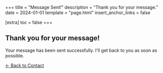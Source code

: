 +++
title = "Message Sent!"
description = "Thank you for your message."
date = 2024-01-01
template = "page.html"
insert_anchor_links = false

[extra]
toc = false
+++

## Thank you for your message!

Your message has been sent successfully. I'll get back to you as soon as possible.

[← Back to Contact](/contact/)